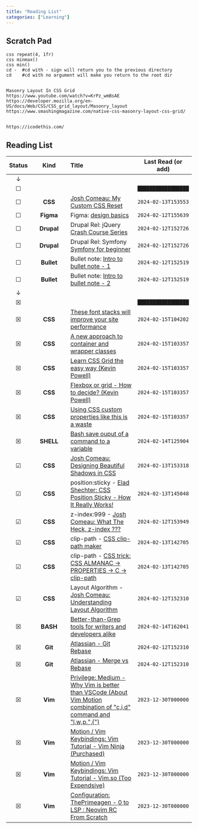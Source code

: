 ```yaml
---
title: "Reading List"
categories: ["Learning"]
---
```





## Scratch Pad
```
css repeat(4, 1fr)
css minmax()
css min()
cd -  #cd with - sign will return you to the previous directory
cd    #cd with no argument will make you return to the root dir


Masonry Layout In CSS Grid
https://www.youtube.com/watch?v=KrPz_wmBsAE
https://developer.mozilla.org/en-US/docs/Web/CSS/CSS_grid_layout/Masonry_layout
https://www.smashingmagazine.com/native-css-masonry-layout-css-grid/


https://icodethis.com/
```


<!-- ██████████████████████████████████████████████████████████████████████████████████████████████████████████████████████████████████████████████████████████████████████████████████████████████████████████████████████████████████████████ -->


## Reading List

| Status  |   | Kind                         |   | Title                                                                                                                                                                                            | Last Read (or add)  |
| :-----: | - | :--------------------------: | - | :---------------------------------------------------------------------------------------------------------------------------------------------------------------                                 | :-----------------: |
| ↓       |   |                              |   |                                                                                                                                                                                                  |                     |
| &#9744; |   |                              |   |                                                                                                                                                                                                  | `█████████████████` |
| &#9744; |   | **CSS**                      |   |[Josh Comeau: My Custom CSS Reset](https://www.joshwcomeau.com/css/custom-css-reset/#one-box-sizing-model-2)                                                                                      | `2024-02-13T153553` |
| &#9744; |   | **Figma**                    |   | Figma: [design basics](https://www.figma.com/resource-library/design-basics/)                                                                                                                    | `2024-02-12T155639` |
| &#9744; |   | **Drupal**                   |   | Drupal Rel: jQuery [Crash Course Series](https://www.youtube.com/watch?v=3nrLc_JOF7k&list=PLgT1LClcgVzFMNgCvv2ar0ZEg_ORBv2bw)                                                                    | `2024-02-12T152726` |
| &#9744; |   | **Drupal**                   |   | Drupal Rel: Symfony [Symfony for beginner](https://www.youtube.com/watch?v=QPky3r2prEI)                                                                                                          | `2024-02-12T152726` |
| &#9744; |   | **Bullet**                   |   | Bullet note: [Intro to bullet note - 1](https://zhuanlan.zhihu.com/p/87612890)                                                                                                                   | `2024-02-12T152519` |
| &#9744; |   | **Bullet**                   |   | Bullet note: [Intro to bullet note - 2](https://zhuanlan.zhihu.com/p/111703197)                                                                                                                  | `2024-02-12T152519` |
| ↓       |   |                              |   |                                                                                                                                                                                                  |                     |
| &#9746; |   |                              |   |                                                                                                                                                                                                  | `█████████████████` |
| &#9746; |   | **CSS**                      |   | [These font stacks will improve your site performance](https://www.youtube.com/watch?v=VOd6jfAImV4)                                                                                              | `2024-02-15T104202` |
| &#9746; |   | **CSS**                      |   | [A new approach to container and wrapper classes](https://ryanmulligan.dev/blog/layout-breakouts/)                                                                                               | `2024-02-15T103357` |
| &#9746; |   | **CSS**                      |   | [Learn CSS Grid the easy way (Kevin Powell)](https://www.youtube.com/watch?v=rg7Fvvl3taU)                                                                                                        | `2024-02-15T103357` |
| &#9746; |   | **CSS**                      |   | [Flexbox or grid - How to decide?  (Kevin Powell)](https://www.youtube.com/watch?v=3elGSZSWTbM)                                                                                                  | `2024-02-15T103357` |
| &#9746; |   | **CSS**                      |   | [Using CSS custom properties like this is a waste](https://www.youtube.com/watch?v=_2LwjfYc1x8)                                                                                                  | `2024-02-15T103357` |
| &#9746; |   | **SHELL**                    |   | [Bash save ouput of a command to a variable ](https://stackoverflow.com/questions/16967982/zsh-shell-how-to-assign-something-to-a-variable-quietly)                                              | `2024-02-14T125904` |
| &#9745; |   | **CSS**                      |   | [Josh Comeau: Designing Beautiful Shadows in CSS](https://www.joshwcomeau.com/css/designing-shadows/)                                                                                            | `2024-02-13T153318` |
| &#9745; |   | **CSS**                      |   | position:sticky    - [Elad Shechter: CSS Position Sticky - How It Really Works!](https://elad.medium.com/css-position-sticky-how-it-really-works-54cd01dc2d46)                                   | `2024-02-13T145048` |
| &#9745; |   | **CSS**                      |   | z-index:999        - [Josh Comeau: What The Heck, z-index ???](https://www.joshwcomeau.com/css/stacking-contexts/)                                                                               | `2024-02-12T153949` |
| &#9745; |   | **CSS**                      |   | clip-path          - [CSS clip-path maker](https://bennettfeely.com/clippy/)                                                                                                                     | `2024-02-13T142705` |
| &#9745; |   | **CSS**                      |   | clip-path          - [CSS trick: CSS ALMANAC → PROPERTIES → C → clip-path](https://css-tricks.com/almanac/properties/c/clip-path/)                                                               | `2024-02-13T142705` |
| &#9745; |   | **CSS**                      |   | Layout Algorithm   - [Josh Comeau: Understanding Layout Algorithm](https://www.joshwcomeau.com/css/understanding-layout-algorithms/)                                                             | `2024-02-12T152310` |
| &#9746; |   | **BASH**                     |   | [Better-than-Grep tools for writers and developers alike](https://ddbeck.com/better-than-grep-for-writers/)                                                                                      | `2024-02-14T162041` |
| &#9746; |   | **Git**                      |   | [Atlassian - Git Rebase](https://www.atlassian.com/git/tutorials/rewriting-history/git-rebase)                                                                                                   | `2024-02-12T152310` |
| &#9746; |   | **Git**                      |   | [Atlassian - Merge vs Rebase](https://www.atlassian.com/git/tutorials/merging-vs-rebasing)                                                                                                       | `2024-02-12T152310` |
| &#9746; |   | **Vim**                      |   | [Privilege: Medium - Why Vim is better than VSCode (About Vim Motion combination of "c,i,d" command and "l,w,p,",{")](https://sean-warman.medium.com/why-vim-is-better-than-vscode-d09e2355eb37) | `2023-12-30T000000` |
| &#9746; |   | **Vim**                      |   | [Motion / Vim Keybindings: Vim Tutorial - Vim Ninja (Purchased)](https://www.vimninja.com/)                                                                                                      | `2023-12-30T000000` |
| &#9746; |   | **Vim**                      |   | [Motion / Vim Keybindings: Vim Tutorial - Vim.so (Too Expendsive)](https://www.learnvim.com/)                                                                                                    | `2023-12-30T000000` |
| &#9746; |   | **Vim**                      |   | [Configuration: ThePrimeagen - 0 to LSP : Neovim RC From Scratch](https://www.youtube.com/watch?v=w7i4amO_zaE&t=1s)                                                                              | `2023-12-30T000000` |


